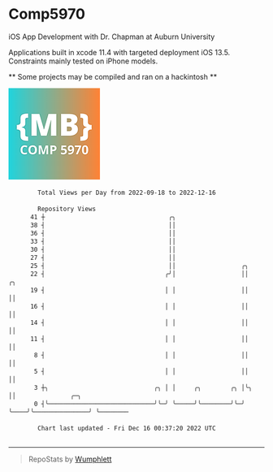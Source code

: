 # Comp5970
iOS App Development with Dr. Chapman at Auburn University

Applications built in xcode 11.4 with targeted deployment iOS 13.5.
Constraints mainly tested on iPhone models.

** Some projects may be compiled and ran on a hackintosh **

![App Icon](https://github.com/MatthewBentz/Comp5970/blob/master/Assignment1a-mlb0119/Assignment1a-mlb0119/Assets.xcassets/AppIcon.appiconset/180.png)

```
        Total Views per Day from 2022-09-18 to 2022-12-16

        Repository Views
      41 ┼                                  ╭╮
      38 ┤                                  ││
      36 ┤                                  ││
      33 ┤                                  ││
      30 ┤                                  ││
      27 ┤                                  ││
      25 ┤                                  ││                  ╭╮
      22 ┤                                 ╭╯│                  ││     ╭╮
      19 ┤                                 │ │                  ││     ││
      16 ┤                                 │ │                  ││     ││
      14 ┤                                 │ │                  ││     ││
      11 ┤                                 │ │                  ││     ││
       8 ┤                                 │ │                  ││     ││
       5 ┤                                 │ │                  ││     ││
       3 ┼╮                             ╭╮ │ │     ╭╮        ╭╮ │╰╮    ││               ╭─╮
       0 ┤╰─────────────────────────────╯╰─╯ ╰─────╯╰────────╯╰─╯ ╰────╯╰───────────────╯ ╰────────

        Chart last updated - Fri Dec 16 00:37:20 2022 UTC
        
```

---

> RepoStats by [Wumphlett](https://github.com/Wumphlett)
